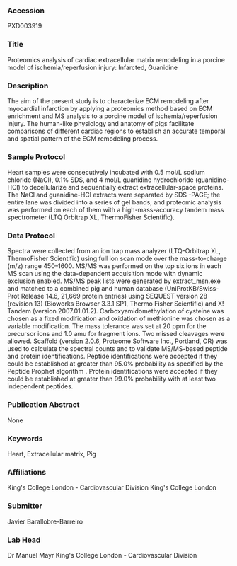 ### Accession
PXD003919

### Title
Proteomics analysis of cardiac extracellular matrix remodeling in a porcine model of ischemia/reperfusion injury: Infarcted, Guanidine

### Description
The aim of the present study is to characterize ECM remodeling after myocardial infarction by applying a proteomics method based on ECM enrichment and MS analysis  to a porcine model of ischemia/reperfusion injury. The human-like physiology and anatomy of pigs facilitate comparisons of different cardiac regions to establish an accurate temporal and spatial pattern of the ECM remodeling process.

### Sample Protocol
Heart samples were consecutively incubated with 0.5 mol/L sodium chloride (NaCl), 0.1% SDS, and 4 mol/L guanidine hydrochloride (guanidine-HCl) to decellularize and sequentially extract extracellular-space proteins. The NaCl and guanidine-HCl extracts were separated by SDS -PAGE; the entire lane was divided into a series of gel bands; and proteomic analysis was performed on each of them with a high-mass-accuracy tandem mass spectrometer (LTQ Orbitrap XL, ThermoFisher Scientific).

### Data Protocol
Spectra were collected from an ion trap mass analyzer (LTQ-Orbitrap XL, ThermoFisher Scientific) using full ion scan mode over the mass-to-charge (m/z) range 450–1600. MS/MS was performed on the top six ions in each MS scan using the data-dependent acquisition mode with dynamic exclusion enabled. MS/MS peak lists were generated by extract_msn.exe and matched to a combined pig and human database (UniProtKB/Swiss-Prot Release 14.6, 21,669 protein entries) using SEQUEST version 28 (revision 13) (Bioworks Browser 3.3.1 SP1, Thermo Fisher Scientific) and X! Tandem (version 2007.01.01.2). Carboxyamidomethylation of cysteine was chosen as a fixed modification and oxidation of methionine was chosen as a variable modification. The mass tolerance was set at 20 ppm for the precursor ions and 1.0 amu for fragment ions. Two missed cleavages were allowed. Scaffold (version 2.0.6, Proteome Software Inc., Portland, OR) was used to calculate the spectral counts and to validate MS/MS-based peptide and protein identifications. Peptide identifications were accepted if they could be established at greater than 95.0% probability as specified by the Peptide Prophet algorithm . Protein identifications were accepted if they could be established at greater than 99.0% probability with at least two independent peptides.

### Publication Abstract
None

### Keywords
Heart, Extracellular matrix, Pig

### Affiliations
King's College London - Cardiovascular Division
King's College London

### Submitter
Javier Barallobre-Barreiro

### Lab Head
Dr Manuel Mayr
King's College London - Cardiovascular Division


